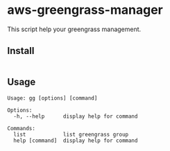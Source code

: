 # aws-greengrass-manager 

This script help your greengrass management.

## Install

```shell script
```

## Usage

```shell script
Usage: gg [options] [command]

Options:
  -h, --help      display help for command

Commands:
  list            list greengrass group
  help [command]  display help for command
```

